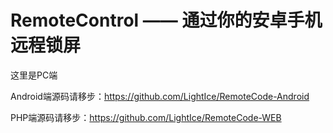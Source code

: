 # RemoteControl —— 通过你的安卓手机远程锁屏

这里是PC端

Android端源码请移步：https://github.com/LightIce/RemoteCode-Android

PHP端源码请移步：https://github.com/LightIce/RemoteCode-WEB
